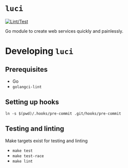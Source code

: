# `luci`

[![Lint/Test](https://github.com/larzconwell/luci/workflows/test-lint/badge.svg)](https://github.com/larzconwell/luci/actions)

Go module to create web services quickly and painlessly.

# Developing `luci`

## Prerequisites
- Go
- `golangci-lint`

## Setting up hooks
```
ln -s $(pwd)/.hooks/pre-commit .git/hooks/pre-commit
```

## Testing and linting
Make targets exist for testing and linting
- `make test`
- `make test-race`
- `make lint`
